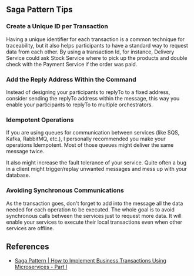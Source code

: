 ## Saga Pattern Tips
### Create a Unique ID per Transaction

Having a unique identifier for each transaction is a common technique for traceability, but it also helps participants to have a standard way to request data from each other. By using a transaction Id, for instance, Delivery Service could ask Stock Service where to pick up the products and double check with the Payment Service if the order was paid.
### Add the Reply Address Within the Command

Instead of designing your participants to replyTo to a fixed address, consider sending the replyTo address within the message, this way you enable your participants to replyTo to multiple orchestrators.
### Idempotent Operations

If you are using queues for communication between services (like SQS, Kafka, RabbitMQ, etc.), I personally recommended you make your operations Idempotent. Most of those queues might deliver the same message twice.

It also might increase the fault tolerance of your service. Quite often a bug in a client might trigger/replay unwanted messages and mess up with your database.
### Avoiding Synchronous Communications

As the transaction goes, don't forget to add into the message all the data needed for each operation to be executed. The whole goal is to avoid synchronous calls between the services just to request more data. It will enable your services to execute their local transactions even when other services are offline.

## References
* [Saga Pattern | How to Implement Business Transactions Using Microservices - Part I](https://dzone.com/articles/saga-pattern-how-to-implement-business-transaction)